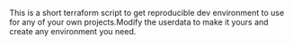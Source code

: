 This is a short terraform script to get reproducible dev environment to use for any of your own projects.Modify the userdata to make it yours and create any environment you need.